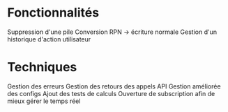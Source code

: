 # Fonctionnalités

Suppression d'une pile
Conversion RPN -> écriture normale
Gestion d'un historique d'action utilisateur

# Techniques

Gestion des erreurs
Gestion des retours des appels API
Gestion améliorée des configs
Ajout des tests de calculs
Ouverture de subscription afin de mieux gérer le temps réel